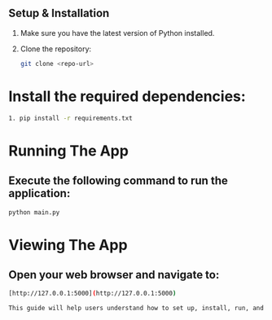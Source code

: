 ## Setup & Installation

1. Make sure you have the latest version of Python installed.

2. Clone the repository:
   ```bash
   git clone <repo-url>
   ```

# Install the required dependencies:
```bash
1. pip install -r requirements.txt
```
# Running The App

## Execute the following command to run the application:
```bash
python main.py
```
# Viewing The App

## Open your web browser and navigate to:
```bash
[http://127.0.0.1:5000](http://127.0.0.1:5000)
```
```bash
This guide will help users understand how to set up, install, run, and view your application. Make sure to replace `<repo-url>` with the actual URL of your repository.
```

